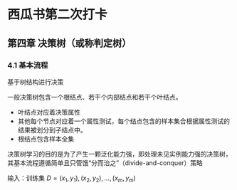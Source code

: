 # 西瓜书第二次打卡
## 第四章 决策树（或称判定树）

### 4.1 基本流程
基于树结构进行决策

一般决策树包含一个根结点、若干个内部结点和若干个叶结点。

- 叶结点对应着决策属性
- 其他每个节点对应着一个属性测试，每个结点包含的样本集合根据属性测试的结果被划分到子结点中。
- 根结点包含样本全集

决策树学习的目的是为了产生一颗泛化能力强，即处理未见实例能力强的决策树，其基本流程遵循简单且只管饿“分而治之”（divide-and-conquer）策略

输入：训练集 $D = {(x_1,y_1),(x_2,y_2),\dots,(x_m,y_m)}$